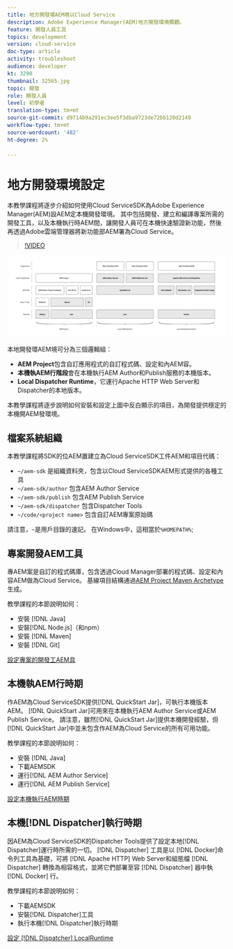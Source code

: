 ```yaml
---
title: 地方開發環AEM境以Cloud Service
description: Adobe Experience Manager(AEM)地方開發環境概觀。
feature: 開發人員工具
topics: development
version: cloud-service
doc-type: article
activity: troubleshoot
audience: developer
kt: 3290
thumbnail: 32565.jpg
topic: 開發
role: 開發人員
level: 初學者
translation-type: tm+mt
source-git-commit: d9714b9a291ec3ee5f3dba9723de72bb120d2149
workflow-type: tm+mt
source-wordcount: '482'
ht-degree: 2%

---
```



# 地方開發環境設定

本教學課程將逐步介紹如何使用Cloud ServiceSDK為Adobe Experience Manager(AEM)設AEM定本機開發環境。 其中包括開發、建立和編譯專案所需的開發工具，以及本機執行時AEM間，讓開發人員可在本機快速驗證新功能，然後再透過Adobe雲端管理器將新功能部AEM署為Cloud Service。

>[!VIDEO](https://video.tv.adobe.com/v/32565/?quality=12&learn=on)

![作AEM為Cloud Service地方開發環境技術堆棧](./assets/overview/aem-sdk-technology-stack.png)

本地開發環AEM境可分為三個邏輯組：

+ __AEM Project__&#x200B;包含自訂應用程式的自訂程式碼、設定和內AEM容。
+ __本機執AEM行階段__&#x200B;會在本機執行AEM Author和Publish服務的本機版本。
+ __Local Dispatcher Runtime__，它運行Apache HTTP Web Server和Dispatcher的本地版本。

本教學課程將逐步說明如何安裝和設定上圖中反白顯示的項目，為開發提供穩定的本機開AEM發環境。

## 檔案系統組織

本教學課程將SDK的位AEM置建立為Cloud ServiceSDK工件AEM和項目代碼：

+ `~/aem-sdk` 是組織資料夾，包含以Cloud ServiceSDKAEM形式提供的各種工具
+ `~/aem-sdk/author` 包含AEM Author Service
+ `~/aem-sdk/publish` 包含AEM Publish Service
+ `~/aem-sdk/dispatcher` 包含Dispatcher Tools
+ `~/code/<project name>` 包含自訂AEM專案原始碼

請注意，`~`是用戶目錄的速記。 在Windows中，這相當於`%HOMEPATH%`;

## 專案開發AEM工具

專AEM案是自訂的程式碼庫，包含透過Cloud Manager部署的程式碼、設定和內容AEM做為Cloud Service。 基線項目結構通過[AEM Project Maven Archetype](https://github.com/adobe/aem-project-archetype)生成。

教學課程的本節說明如何：

+ 安裝 [!DNL Java]
+ 安裝[!DNL Node.js]（和npm）
+ 安裝 [!DNL Maven]
+ 安裝 [!DNL Git]

[設定專案的開發工AEM具](./development-tools.md)

## 本機執AEM行時期

作AEM為Cloud ServiceSDK提供[!DNL QuickStart Jar]，可執行本機版本AEM。 [!DNL QuickStart Jar]可用來在本機執行AEM Author Service或AEM Publish Service。 請注意，雖然[!DNL QuickStart Jar]提供本機開發經驗，但[!DNL QuickStart Jar]中並未包含作AEM為Cloud Service的所有可用功能。

教學課程的本節說明如何：

+ 安裝 [!DNL Java]
+ 下載AEMSDK
+ 運行[!DNL AEM Author Service]
+ 運行[!DNL AEM Publish Service]

[設定本機執行AEM時期](./aem-runtime.md)

## 本機[!DNL Dispatcher]執行時期

因AEM為Cloud ServiceSDK的Dispatcher Tools提供了設定本地[!DNL Dispatcher]運行時所需的一切。 [!DNL Dispatcher] 工具是以 [!DNL Docker]命令列工具為基礎，可將 [!DNL Apache HTTP] Web Server和組態檔 [!DNL Dispatcher] 轉換為相容格式，並將它們部署至容 [!DNL Dispatcher] 器中執 [!DNL Docker] 行。

教學課程的本節說明如何：

+ 下載AEMSDK
+ 安裝[!DNL Dispatcher]工具
+ 執行本機[!DNL Dispatcher]執行時期

[設定 [!DNL Dispatcher] LocalRuntime](./dispatcher-tools.md)
